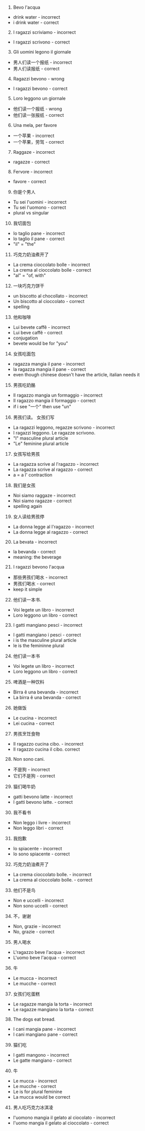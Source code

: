 1. Bevo l'acqua
- drink water - incorrect
- i drink water - correct

2.  I ragazzi scriviamo - incorrect
- I ragazzi scrivono - correct

3.  Gli uomini legono il giornale
- 男人们读一个报纸 - incorrect
- 男人们读报纸 - correct

4.  Ragazzi bevono - wrong
- I ragazzi bevono - correct

5.  Loro leggono un giornale
- 他们读一个报纸 - wrong
- 他们读一张报纸 - correct

6.  Una mela, per favore
- 一个苹果 - incorrect
- 一个苹果，劳驾 - correct

7.  Raggaze - incorrect
- ragazze - correct

8.  Fervore - incorrect
- favore - correct

9.  你是个男人
- Tu sei l'uomini - incorrect
- Tu sei l'uomono - correct
- plural vs singular

10.  我切面包
- Io taglio pane - incorrect
- Io taglio il pane - correct
- "il" = "the"

11.  巧克力奶油煮开了
- La crema cioccolato bolle - incorrect
- La crema al cioccolato bolle - correct
- "al" = "of, with"

12.  一块巧克力饼干
- un biscotto al chocollato - incorrect
- Un biscotto al cioccolato - correct
- spelling

13.  他和咖啡
- Lui bevete caffê - incorrect
- Lui beve caffê - correct
- conjugation
- bevete would be for "you"

14.  女孩吃面包
- ragazza mangia il pane - incorrect
- la ragazza mangia il pane - correct
- even though chinese doesn't have the article, italian needs it

15.  男孩吃奶酪
- Il ragazzo mangia un formaggio - incorrect
- Il ragazzo mangia il formaggio - correct
- if i see "一个" then use "un"

16. 男孩们读。  女孩们写
- La ragazzi leggono, regazze scrivono - incorrect
- I ragazzi leggono.  Le ragazze scrivono.
- "I" masculine plural article
- "Le" feminine plural article

17. 女孩写给男孩
- La ragazza scrive al l'ragazzo - incorrect
- La ragazza scrive al ragazzo - correct
- a = a l' contraction

18.  我们是女孩
- Noi siamo raggaze - incorrect
- Noi siamo ragazze - correct
- spelling again

19.  女人读给男孩停
- La donna legge al l'ragazzo - incorrect
- La donna legge al ragazzo - correct

20.  La bevata - incorrect
- la bevanda - correct
- meaning: the beverage

21.  I ragazzi bevono l'acqua
- 那些男孩们喝水 - incorrect
- 男孩们喝水 - correct
- keep it simple

22.  他们读一本书.
- Voi legete un libro - incorrect
- Loro leggono un libro - correct

23.  I gatti mangiano pesci - incorrect
- I gatti mangiano i pesci - correct
- i is the masculine plural article
- le is the femininne plural

24.  他们读一本书
- Voi legete un libro - incorrect
- Loro leggono un libro - correct

25.  啤酒是一种饮料
- Birra ê una bevanda - incorrect
- La birra ê una bevanda - correct

26.  她做饭
- Le cucina - incorrect
- Lei cucina - correct

27.  男孩烹饪食物
- Il ragazzo cucina cibo. - incorrect
- Il ragazzo cucina il cibo. correct

28.  Non sono cani.
- 不是狗 - incorrect
- 它们不是狗 - correct

29.  猫们喝牛奶
- gatti bevono latte - incorrect
- I gatti bevono latte. - correct

30.  我不看书
- Non leggo i livre - incorrect
- Non leggo libri - correct

31. 我抱歉
- Io spiacente - incorrect
- Io sono spiacente - correct

32.  巧克力奶油煮开了
- La crema cioccolato bolle. - incorrect
- La crema al cioccolato bolle. - correct

33.  他们不是鸟
- Non e uccelli - incorrect
- Non sono uccelli - correct

34.  不，谢谢
- Non, grazie - incorrect
- No, grazie - correct

35.  男人喝水
- L'ragazzo beve l'acqua - incorrect
- L'uomo beve l'acqua - correct

36.  牛
- Le mucca - incorrect
- Le mucche - correct

37.  女孩们吃蛋糕
- Le ragazze mangia la torta - incorrect
- Le ragazze mangiano la torta - correct

38.  The dogs eat bread.
- I cani mangia pane - incorrect
- I cani mangiano pane - correct

39. 猫们吃
- I gatti mangono - incorrect
- Le gatte mangiano - correct

40.  牛
- Le mucca - incorrect
- Le mucche - correct
- Le is for plural feminine
- La mucca would be correct

41. 男人吃巧克力冰淇凌
- l'uomono mangia il gelato al ciocolato - incorrect
- l'uomo mangia il gelato al cioccolato - correct